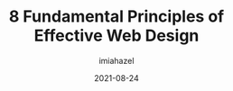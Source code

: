 ---
author: imiahazel
date: 2021-08-24
publisher: thepracticaldev
tags:
  - meta
target_url: https://dev.to/imiahazel/8-fundamental-principles-of-effective-web-design-196l
title: 8 Fundamental Principles of Effective Web Design
---